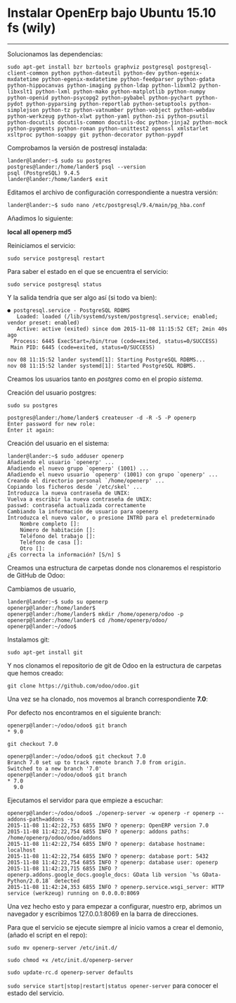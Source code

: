 # Instalar **OpenErp** bajo Ubuntu 15.10 fs (wily)
------------------------------------------------------------

Solucionamos las dependencias:

`sudo apt-get install bzr bzrtools graphviz postgresql postgresql-client-common python python-dateutil python-dev python-egenix-mxdatetime python-egenix-mxdatetime python-feedparser python-gdata python-hippocanvas python-imaging python-ldap python-libxml2 python-libxslt1 python-lxml python-mako python-matplotlib python-numpy python-openid python-psycopg2 python-pybabel python-pychart python-pydot python-pyparsing python-reportlab python-setuptools python-simplejson python-tz python-vatnumber python-vobject python-webdav python-werkzeug python-xlwt python-yaml python-zsi python-psutil python-docutils docutils-common docutils-doc python-jinja2 python-mock python-pygments python-roman python-unittest2 openssl xmlstarlet xsltproc python-soappy git python-decorator python-pypdf`

Comprobamos la versión de postresql instalada:

```
lander@lander:~$ sudo su postgres 
postgres@lander:/home/lander$ psql --version
psql (PostgreSQL) 9.4.5
lander@lander:/home/lander$ exit
```

Editamos el archivo de configuración correspondiente a nuestra versión: 

`lander@lander:~$ sudo nano /etc/postgresql/9.4/main/pg_hba.conf`

Añadimos lo siguiente:

**local all openerp md5**

Reiniciamos el servicio:

`sudo service postgresql restart`

Para saber el estado en el que se encuentra el servicio:

`sudo service postgresql status`

Y la salida tendría que ser algo así (si todo va bien):
```
● postgresql.service - PostgreSQL RDBMS
   Loaded: loaded (/lib/systemd/system/postgresql.service; enabled; vendor preset: enabled)
   Active: active (exited) since dom 2015-11-08 11:15:52 CET; 2min 40s ago
  Process: 6445 ExecStart=/bin/true (code=exited, status=0/SUCCESS)
 Main PID: 6445 (code=exited, status=0/SUCCESS)

nov 08 11:15:52 lander systemd[1]: Starting PostgreSQL RDBMS...
nov 08 11:15:52 lander systemd[1]: Started PostgreSQL RDBMS.
```

Creamos los usuarios tanto en *postgres* como en el propio *sistema*.

Creación del usuario postgres:

`sudo su postgres`
```
postgres@lander:/home/lander$ createuser -d -R -S -P openerp
Enter password for new role: 
Enter it again: 
```

Creación del usuario en el sistema:
```
lander@lander:~$ sudo adduser openerp
Añadiendo el usuario `openerp' ...
Añadiendo el nuevo grupo `openerp' (1001) ...
Añadiendo el nuevo usuario `openerp' (1001) con grupo `openerp' ...
Creando el directorio personal `/home/openerp' ...
Copiando los ficheros desde `/etc/skel' ...
Introduzca la nueva contraseña de UNIX: 
Vuelva a escribir la nueva contraseña de UNIX: 
passwd: contraseña actualizada correctamente
Cambiando la información de usuario para openerp
Introduzca el nuevo valor, o presione INTRO para el predeterminado
	Nombre completo []: 
	Número de habitación []: 
	Teléfono del trabajo []: 
	Teléfono de casa []: 
	Otro []: 
¿Es correcta la información? [S/n] S
```
Creamos una estructura de carpetas donde nos clonaremos el respistorio de GitHub de Odoo:

Cambiamos de usuario,

```
lander@lander:~$ sudo su openerp 
openerp@lander:/home/lander$
openerp@lander:/home/lander$ mkdir /home/openerp/odoo -p
openerp@lander:/home/lander$ cd /home/openerp/odoo/
openerp@lander:~/odoo$
```

Instalamos git:

`sudo apt-get install git`

Y nos clonamos el repositorio de git de Odoo en la estructura de carpetas que hemos creado:

`git clone https://github.com/odoo/odoo.git`

Una vez se ha clonado, nos movemos al branch correspondiente **7.0**:

Por defecto nos encontramos en el siguiente branch:
```
openerp@lander:~/odoo/odoo$ git branch
* 9.0
```

`git checkout 7.0`

```
openerp@lander:~/odoo/odoo$ git checkout 7.0
Branch 7.0 set up to track remote branch 7.0 from origin.
Switched to a new branch '7.0'
openerp@lander:~/odoo/odoo$ git branch
* 7.0
  9.0
```

Ejecutamos el servidor para que empieze a escuchar: 

```
openerp@lander:~/odoo/odoo$ ./openerp-server -w openerp -r openerp --addons-path=addons -s
2015-11-08 11:42:22,753 6855 INFO ? openerp: OpenERP version 7.0
2015-11-08 11:42:22,754 6855 INFO ? openerp: addons paths: /home/openerp/odoo/odoo/addons
2015-11-08 11:42:22,754 6855 INFO ? openerp: database hostname: localhost
2015-11-08 11:42:22,754 6855 INFO ? openerp: database port: 5432
2015-11-08 11:42:22,754 6855 INFO ? openerp: database user: openerp
2015-11-08 11:42:23,715 6855 INFO ? openerp.addons.google_docs.google_docs: GData lib version `%s GData-Python/2.0.18` detected
2015-11-08 11:42:24,353 6855 INFO ? openerp.service.wsgi_server: HTTP service (werkzeug) running on 0.0.0.0:8069
```

Una vez hecho esto y para empezar a configurar, nuestro erp, abrimos un navegador y escribimos 127.0.0.1:8069 en la barra de direcciones.

Para que el servicio se ejecute siempre al inicio vamos a crear el demonio, (añado el script en el repo):

`sudo mv openerp-server /etc/init.d/` 

`sudo chmod +x /etc/init.d/openerp-server`

`sudo update-rc.d openerp-server defaults`

`sudo service start|stop|restart|status opener-server` para conocer el estado del servicio.






 
